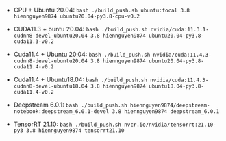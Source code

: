 - CPU + Ubuntu 20.04: `bash ./build_push.sh ubuntu:focal 3.8 hiennguyen9874 ubuntu20.04-py3.8-cpu-v0.2`

- CUDA11.3 + buntu 20.04: `bash ./build_push.sh nvidia/cuda:11.3.1-cudnn8-devel-ubuntu20.04 3.8 hiennguyen9874 ubuntu20.04-py3.8-cuda11.3-v0.2`

- Cuda11.4 + Ubuntu 20.04: `bash ./build_push.sh nvidia/cuda:11.4.3-cudnn8-devel-ubuntu20.04 3.8 hiennguyen9874 ubuntu20.04-py3.8-cuda11.4-v0.2`

- Cuda11.4 + Ubuntu18.04: `bash ./build_push.sh nvidia/cuda:11.4.3-cudnn8-devel-ubuntu18.04 3.8 hiennguyen9874 ubuntu18.04-py3.8-cuda11.4-v0.2`

- Deepstream 6.0.1: `bash ./build_push.sh hiennguyen9874/deepstream-notebook:deepstream_6.0.1-devel 3.8 hiennguyen9874 deepstream_6.0.1`

- TensorRT 21.10: `bash ./build_push.sh nvcr.io/nvidia/tensorrt:21.10-py3 3.8 hiennguyen9874 tensorrt21.10`
